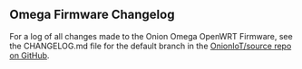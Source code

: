 ## Omega Firmware Changelog

For a log of all changes made to the Onion Omega OpenWRT Firmware, see the CHANGELOG.md file for the default branch in the [OnionIoT/source repo on GitHub](https://github.com/OnionIoT/source).
